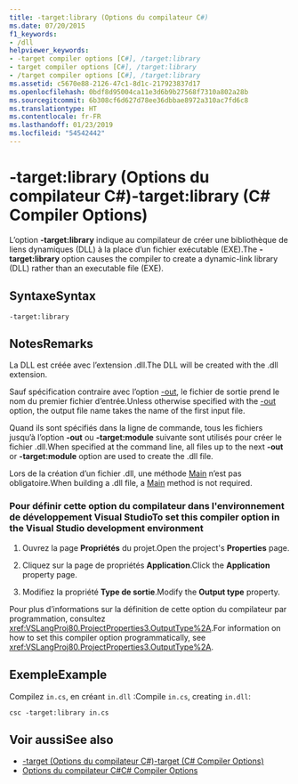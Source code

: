 ```yaml
---
title: -target:library (Options du compilateur C#)
ms.date: 07/20/2015
f1_keywords:
- /dll
helpviewer_keywords:
- -target compiler options [C#], /target:library
- target compiler options [C#], /target:library
- /target compiler options [C#], /target:library
ms.assetid: c5670e88-2126-47c1-8d1c-217923837d17
ms.openlocfilehash: 0bdf8d95004ca11e3d6b9b27568f7310a802a28b
ms.sourcegitcommit: 6b308cf6d627d78ee36dbbae8972a310ac7fd6c8
ms.translationtype: HT
ms.contentlocale: fr-FR
ms.lasthandoff: 01/23/2019
ms.locfileid: "54542442"
---
```

# <a name="-targetlibrary-c-compiler-options"></a><span data-ttu-id="3c177-102">-target:library (Options du compilateur C#)</span><span class="sxs-lookup"><span data-stu-id="3c177-102">-target:library (C# Compiler Options)</span></span>
<span data-ttu-id="3c177-103">L’option **-target:library** indique au compilateur de créer une bibliothèque de liens dynamiques (DLL) à la place d’un fichier exécutable (EXE).</span><span class="sxs-lookup"><span data-stu-id="3c177-103">The **-target:library** option causes the compiler to create a dynamic-link library (DLL) rather than an executable file (EXE).</span></span>  
  
## <a name="syntax"></a><span data-ttu-id="3c177-104">Syntaxe</span><span class="sxs-lookup"><span data-stu-id="3c177-104">Syntax</span></span>  
  
```console  
-target:library  
```  
  
## <a name="remarks"></a><span data-ttu-id="3c177-105">Notes</span><span class="sxs-lookup"><span data-stu-id="3c177-105">Remarks</span></span>  
 <span data-ttu-id="3c177-106">La DLL est créée avec l’extension .dll.</span><span class="sxs-lookup"><span data-stu-id="3c177-106">The DLL will be created with the .dll extension.</span></span>  
  
 <span data-ttu-id="3c177-107">Sauf spécification contraire avec l’option [-out](../../../csharp/language-reference/compiler-options/out-compiler-option.md), le fichier de sortie prend le nom du premier fichier d’entrée.</span><span class="sxs-lookup"><span data-stu-id="3c177-107">Unless otherwise specified with the [-out](../../../csharp/language-reference/compiler-options/out-compiler-option.md) option, the output file name takes the name of the first input file.</span></span>  
  
 <span data-ttu-id="3c177-108">Quand ils sont spécifiés dans la ligne de commande, tous les fichiers jusqu’à l’option **-out** ou **-target:module** suivante sont utilisés pour créer le fichier .dll.</span><span class="sxs-lookup"><span data-stu-id="3c177-108">When specified at the command line, all files up to the next **-out** or **-target:module** option are used to create the .dll file.</span></span>  
  
 <span data-ttu-id="3c177-109">Lors de la création d’un fichier .dll, une méthode [Main](../../../csharp/programming-guide/main-and-command-args/index.md) n’est pas obligatoire.</span><span class="sxs-lookup"><span data-stu-id="3c177-109">When building a .dll file, a [Main](../../../csharp/programming-guide/main-and-command-args/index.md) method is not required.</span></span>  
  
### <a name="to-set-this-compiler-option-in-the-visual-studio-development-environment"></a><span data-ttu-id="3c177-110">Pour définir cette option du compilateur dans l'environnement de développement Visual Studio</span><span class="sxs-lookup"><span data-stu-id="3c177-110">To set this compiler option in the Visual Studio development environment</span></span>  
  
1.  <span data-ttu-id="3c177-111">Ouvrez la page **Propriétés** du projet.</span><span class="sxs-lookup"><span data-stu-id="3c177-111">Open the project's **Properties** page.</span></span>  
  
2.  <span data-ttu-id="3c177-112">Cliquez sur la page de propriétés **Application**.</span><span class="sxs-lookup"><span data-stu-id="3c177-112">Click the **Application** property page.</span></span>  
  
3.  <span data-ttu-id="3c177-113">Modifiez la propriété **Type de sortie**.</span><span class="sxs-lookup"><span data-stu-id="3c177-113">Modify the **Output type** property.</span></span>  
  
 <span data-ttu-id="3c177-114">Pour plus d’informations sur la définition de cette option du compilateur par programmation, consultez <xref:VSLangProj80.ProjectProperties3.OutputType%2A>.</span><span class="sxs-lookup"><span data-stu-id="3c177-114">For information on how to set this compiler option programmatically, see <xref:VSLangProj80.ProjectProperties3.OutputType%2A>.</span></span>  
  
## <a name="example"></a><span data-ttu-id="3c177-115">Exemple</span><span class="sxs-lookup"><span data-stu-id="3c177-115">Example</span></span>  
 <span data-ttu-id="3c177-116">Compilez `in.cs`, en créant `in.dll` :</span><span class="sxs-lookup"><span data-stu-id="3c177-116">Compile `in.cs`, creating `in.dll`:</span></span>  
  
```console  
csc -target:library in.cs  
```  
  
## <a name="see-also"></a><span data-ttu-id="3c177-117">Voir aussi</span><span class="sxs-lookup"><span data-stu-id="3c177-117">See also</span></span>

- [<span data-ttu-id="3c177-118">-target (Options du compilateur C#)</span><span class="sxs-lookup"><span data-stu-id="3c177-118">-target (C# Compiler Options)</span></span>](../../../csharp/language-reference/compiler-options/target-compiler-option.md)
- [<span data-ttu-id="3c177-119">Options du compilateur C#</span><span class="sxs-lookup"><span data-stu-id="3c177-119">C# Compiler Options</span></span>](../../../csharp/language-reference/compiler-options/index.md)
